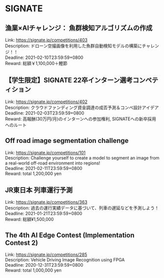 # SIGNATE



## 漁業×AIチャレンジ： 魚群検知アルゴリズムの作成

Link: https://signate.jp/competitions/403  
Description: ドローン空撮画像を利用した魚群自動検知モデルの構築にチャレンジ！！  
Deadline: 2021-02-10T23:59:59+0800  
Reward: 総額￥1,100,000＋鰹節  


## 【学生限定】SIGNATE 22卒インターン選考コンペティション

Link: https://signate.jp/competitions/402  
Description: クラウドファンディング資金調達の成否予測＆コンペ設計アイデア  
Deadline: 2021-02-03T23:59:59+0800  
Reward: 高報酬(30万円/月)のインターンへの参加権利, SIGNATEへの新卒採用へのルート  


## Off road image segmentation challenge

Link: https://signate.jp/competitions/101  
Description: Challenge yourself to create a model to segment an image from a real-world off-road environment into regions!  
Deadline: 2021-02-11T23:59:59+0800  
Reward: total 1,200,000 yen  


## JR東日本 列車運行予測

Link: https://signate.jp/competitions/363  
Description: 過去の運行実績データに基づいて、列車の遅延などを予測しよう！  
Deadline: 2021-01-21T23:59:59+0800  
Reward: 総額¥1,500,000  


## The 4th AI Edge Contest (Implementation Contest 2)

Link: https://signate.jp/competitions/285  
Description: Vehicle Driving Image Recognition using FPGA  
Deadline: 2020-12-31T23:59:59+0800  
Reward: total 1,000,000 yen  

